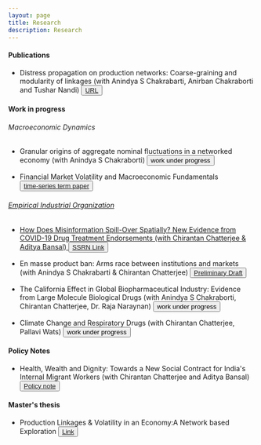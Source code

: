 ```yaml
---
layout: page
title: Research
description: Research
---
```


#### Publications

* Distress propagation on production networks: Coarse-graining and modularity of linkages (with Anindya S Chakrabarti, Anirban Chakraborti and Tushar Nandi) <button type="button" class="btn btn-xs btn-default"><a href="https://econpapers.repec.org/article/eeephsmap/v_3a568_3ay_3a2021_3ai_3ac_3as0378437120310128.htm">URL</a></button> 


#### Work in progress

###### Macroeconomic Dynamics 

* Granular origins of aggregate nominal fluctuations in a networked economy (with Anindya S Chakraborti)
<button type="button" class="btn btn-xs btn-default">work under progress</button>

* Financial Market Volatility and Macroeconomic Fundamentals 
<button type="button" class="btn btn-xs btn-default"><a href="/research/Writing_Sample_ts.pdf">time-series term paper</button>
  
###### Empirical Industrial Organization

* How Does Misinformation Spill-Over Spatially? New Evidence from COVID-19 Drug Treatment Endorsements (with Chirantan Chatterjee & Aditya Bansal) <button type="button" class="btn btn-xs btn-default"><a href="https://papers.ssrn.com/sol3/papers.cfm?abstract_id=3764586">SSRN Link</a></button> 

* En masse product ban: Arms race between institutions and markets (with Anindya S Chakrabarti & Chirantan Chatterjee)
<button type="button" class="btn btn-xs btn-default"><a href="/research/Proj_BD_D1.pdf">Preliminary Draft</a></button>

* The California Effect in Global Biopharmaceutical Industry: Evidence from Large Molecule Biological Drugs (with Anindya S Chakraborti, Chirantan Chatterjee, Dr. Raja Naraynan)
<button type="button" class="btn btn-xs btn-default">work under progress</button>

* Climate Change and Respiratory Drugs (with Chirantan Chatterjee, Pallavi Wats)
<button type="button" class="btn btn-xs btn-default">work under progress</button>

#### Policy Notes

* Health, Wealth and Dignity: Towards a New Social Contract for India's Internal Migrant Workers (with Chirantan Chatterjee and Aditya Bansal)
<button type="button" class="btn btn-xs btn-default"><a href="/research/Policy_Document.pdf">Policy note</a></button>


#### Master's thesis 

* Production Linkages & Volatility in an Economy:A Network based Exploration
<button type="button" class="btn btn-xs btn-default"><a href="/research/Ashish_AU_thesis.pdf">Link</a></button> 
